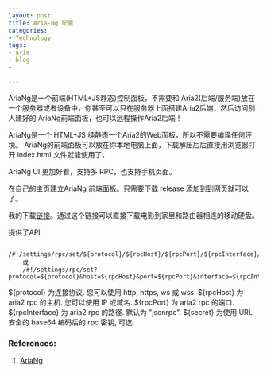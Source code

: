 ```yaml
---
layout: post
title: Aria-Ng 配置
categories: 
- Technology
tags:
- aria
- blog
- 

---
```


AriaNg是一个前端(HTML+JS静态)控制面板，不需要和 Aria2(后端/服务端)放在一个服务器或者设备中，你甚至可以只在服务器上面搭建Aria2后端，然后访问别人建好的 AriaNg前端面板，也可以远程操作Aria2后端！

<!--more-->

AriaNg是一个 HTML+JS 纯静态一个Aria2的Web面板，所以不需要编译任何环境。
AriaNg的前端面板可以放在你本地电脑上面，下载解压后后直接用浏览器打开 index.html 文件就能使用了。

AriaNg UI 更加好看，支持多 RPC，也支持手机页面。

在自己的主页建立AriaNg 前端面板。只需要下载 release 添加到到网页就可以了。

我的下载[链接](http://tzungtzu.github.io/AriaNg/#!/settings/rpc/set/https/tzungtzu-aria.ddns.to/443/jsonrpc/MGYxNGNiNjUxYzM1MDNmMGNkMDgwNzYyZjU1NzkyOTI=)。通过这个链接可以直接下载电影到家里和路由器相连的移动硬盘。

提供了API

        /#!/settings/rpc/set/${protocol}/${rpcHost}/${rpcPort}/${rpcInterface}/${secret}
        或
        /#!/settings/rpc/set?protocol=${protocol}&host=${rpcHost}&port=${rpcPort}&interface=${rpcInterface}&secret=${secret}

${protocol} 为连接协议. 您可以使用 http, https, ws 或 wss.
${rpcHost} 为 aria2 rpc 的主机. 您可以使用 IP 或域名.
${rpcPort} 为 aria2 rpc 的端口.
${rpcInterface} 为 aria2 rpc 的路径. 默认为 "jsonrpc".
${secret} 为使用 URL 安全的 base64 编码后的 rpc 密钥, 可选.


### References:
1. [AriaNg](http://ariang.mayswind.net/zh_Hans/command-api.html)